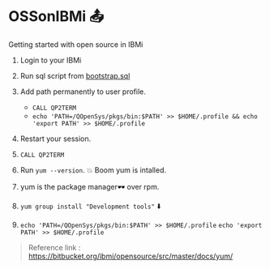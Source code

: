 # OSSonIBMi  :outbox_tray:

Getting started with open source in IBMi 

1. Login to your IBMi 
2. Run sql script from [bootstrap.sql](./bootstrap.sql)
3. Add path permanently to user profile. 
    - `CALL QP2TERM `
    - `echo 'PATH=/QOpenSys/pkgs/bin:$PATH' >> $HOME/.profile && echo 'export PATH' >> $HOME/.profile`
4. Restart your session.

5. `CALL QP2TERM` 
6. Run ` yum --version `. :boom: Boom yum is intalled.
7. yum is the package manager:dark_sunglasses: over rpm. 
8. `yum group install "Development tools"` :arrow_down:
9. `echo 'PATH=/QOpenSys/pkgs/bin:$PATH' >> $HOME/.profile`
   `echo 'export PATH' >> $HOME/.profile`

> Reference link : https://bitbucket.org/ibmi/opensource/src/master/docs/yum/
